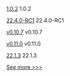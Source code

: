 
[1.0.2](https://github.com/hyperledger-labs/fablo/releases/tag/1.0.2) 1.0.2

[22.4.0-RC1](https://github.com/hyperledger/besu/releases/tag/22.4.0-RC1) 22.4.0-RC1

[v0.10.7](https://github.com/hyperledger/firefly-tokens-erc1155/releases/tag/v0.10.7) v0.10.7

[v0.11.0](https://github.com/hyperledger/firefly-dataexchange-https/releases/tag/v0.11.0) v0.11.0

[22.1.3](https://github.com/hyperledger/besu/releases/tag/22.1.3) 22.1.3


[See more >>>](https://start-here.hyperledger.org/releases)
